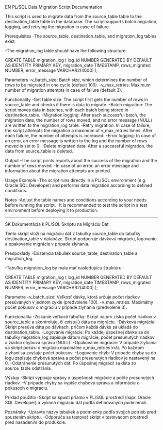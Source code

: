 EN
PL/SQL Data Migration Script Documentation

This script is used to migrate data from the source_table table to the destination_table table in the database. The script supports batch migration, logging, and retrying the migration in case of failure.

Prerequisites
  -The source_table, destination_table, and migration_log tables exist.

  -The migration_log table should have the following structure:

CREATE TABLE migration_log (
log_id NUMBER GENERATED BY DEFAULT AS IDENTITY PRIMARY KEY,
migration_date TIMESTAMP,
rows_migrated NUMBER,
error_message VARCHAR2(4000)
);

Parameters
  -v_batch_size: Batch size, which determines the number of rows to be migrated in one cycle (default 100).
  -v_max_retries: Maximum number of migration attempts in case of failure (default 3).

Functionality
  -Get table size: The script first gets the number of rows in source_table and checks if there is data to migrate.
  -Batch migration: The script moves data in batches, with each batch being stored in destination_table.
  -Migration logging: After each successful batch, the migration date, the number of rows moved, and no error message (NULL) are written to the migration_log table.
  -Retry migration: In case of failure, the script attempts the migration a maximum of v_max_retries times. After each failure, the number of attempts is increased.
  -Error logging: In case of an error, an error message is written to the log and the number of rows moved is set to 0.
  -Delete migrated data: After a successful migration, the data from source_table is deleted.

Output
  -The script prints reports about the success of the migration and the number of rows moved.
  -In case of an error, an error message and information about the migration attempts are printed.

Usage Example
  -The script runs directly in a PL/SQL environment (e.g. Oracle SQL Developer) and performs data migration according to defined conditions.

Notes
  -Adjust the table names and conditions according to your needs before running the script.
  -It is recommended to test the script in a test environment before deploying it to production.

-----------------------------------------------------------------------------------------------------------------------------------------------------------------------------------------
SK
Dokumentácia k PL/SQL Skriptu na Migráciu Dát

Tento skript slúži na migráciu dát z tabuľky source_table do tabuľky destination_table v databáze. Skript podporuje dávkovú migráciu, logovanie a opakovanie migrácie v prípade zlyhania.

Predpoklady
  -Existencia tabuliek source_table, destination_table a migration_log.

  -Tabuľka migration_log by mala mať nasledujúcu štruktúru:

CREATE TABLE migration_log (
    log_id NUMBER GENERATED BY DEFAULT AS IDENTITY PRIMARY KEY,
    migration_date TIMESTAMP,
    rows_migrated NUMBER,
    error_message VARCHAR2(4000)
);

Parametre
  -v_batch_size: Veľkosť dávky, ktorá určuje počet riadkov presúvaných v jednom cykle (predvolene 100).
  -v_max_retries: Maximálny počet pokusov o migráciu v prípade zlyhania (predvolene 3).
  
Funkcionalita
  -Získanie veľkosti tabuľky: Skript najprv získa počet riadkov v source_table a skontroluje, či existujú dáta na migráciu.
  -Dávková migrácia: Skript presúva dáta po dávkach, pričom každá dávka sa ukladá do destination_table.
  -Logovanie migrácie: Po každej úspešnej dávke sa do tabuľky migration_log zapisuje dátum migrácie, počet presunutých riadkov a žiadna chybová správa (NULL).
  -Opakovanie migrácie: V prípade zlyhania sa skript pokúsi o migráciu maximálne v_max_retries krát. Po každom zlyhaní sa zvyšuje počet pokusov.
  -Logovanie chýb: V prípade chyby sa do logu zapisuje chybová správa a počet presunutých riadkov je nastavený na 0.
  -Odstránenie presunutých dát: Po úspešnej migrácii sa dáta zo source_table odstránia.
  
Výstup
  -Skript vypisuje správy o úspešnosti migrácie a počte presunutých riadkov.
  -V prípade chyby sa vypíše chybová správa a informácie o pokusoch o migráciu.
  
Príklad použitia
  -Skript sa spustí priamo v PL/SQL prostredí (napr. Oracle SQL Developer) a vykoná migráciu dát podľa definovaných podmienok.

Poznámky
  -Upravte názvy tabuliek a podmienky podľa svojich potrieb pred spustením skriptu.
  -Odporúča sa testovať skript v testovacom prostredí pred nasadením do produkcie.
